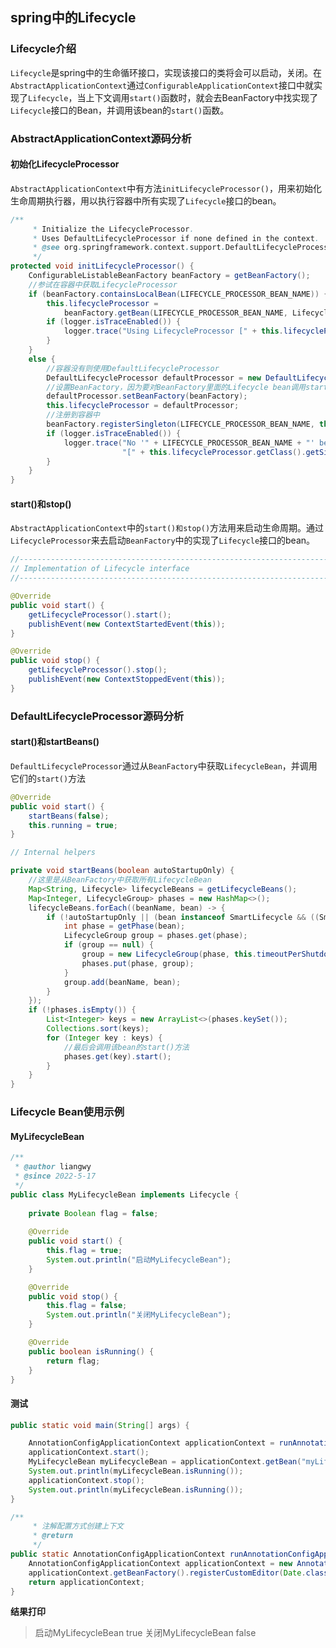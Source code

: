 ## spring中的Lifecycle

### Lifecycle介绍

`Lifecycle`是spring中的生命循环接口，实现该接口的类将会可以启动，关闭。在`AbstractApplicationContext`通过`ConfigurableApplicationContext`接口中就实现了`Lifecycle`，当上下文调用`start()`函数时，就会去BeanFactory中找实现了`Lifecycle`接口的Bean，并调用该bean的`start()`函数。



### AbstractApplicationContext源码分析

#### 初始化LifecycleProcessor

`AbstractApplicationContext`中有方法`initLifecycleProcessor()`，用来初始化生命周期执行器，用以执行容器中所有实现了`Lifecycle`接口的bean。

```java
/**
	 * Initialize the LifecycleProcessor.
	 * Uses DefaultLifecycleProcessor if none defined in the context.
	 * @see org.springframework.context.support.DefaultLifecycleProcessor
	 */
protected void initLifecycleProcessor() {
    ConfigurableListableBeanFactory beanFactory = getBeanFactory();
    //参试在容器中获取LifecycleProcessor
    if (beanFactory.containsLocalBean(LIFECYCLE_PROCESSOR_BEAN_NAME)) {
        this.lifecycleProcessor =
            beanFactory.getBean(LIFECYCLE_PROCESSOR_BEAN_NAME, LifecycleProcessor.class);
        if (logger.isTraceEnabled()) {
            logger.trace("Using LifecycleProcessor [" + this.lifecycleProcessor + "]");
        }
    }
    else {
        //容器没有则使用DefaultLifecycleProcessor
        DefaultLifecycleProcessor defaultProcessor = new DefaultLifecycleProcessor();
        //设置BeanFactory，因为要对BeanFactory里面的Lifecycle bean调用start,stop
        defaultProcessor.setBeanFactory(beanFactory);
        this.lifecycleProcessor = defaultProcessor;
        //注册到容器中
        beanFactory.registerSingleton(LIFECYCLE_PROCESSOR_BEAN_NAME, this.lifecycleProcessor);
        if (logger.isTraceEnabled()) {
            logger.trace("No '" + LIFECYCLE_PROCESSOR_BEAN_NAME + "' bean, using " +
                         "[" + this.lifecycleProcessor.getClass().getSimpleName() + "]");
        }
    }
}
```



#### start()和stop()

`AbstractApplicationContext`中的`start()和stop()`方法用来启动生命周期。通过`LifecycleProcessor`来去启动`BeanFactory`中的实现了`Lifecycle`接口的bean。

```java
//---------------------------------------------------------------------
// Implementation of Lifecycle interface
//---------------------------------------------------------------------

@Override
public void start() {
    getLifecycleProcessor().start();
    publishEvent(new ContextStartedEvent(this));
}

@Override
public void stop() {
    getLifecycleProcessor().stop();
    publishEvent(new ContextStoppedEvent(this));
}
```



### DefaultLifecycleProcessor源码分析

#### start()和startBeans()

`DefaultLifecycleProcessor`通过从`BeanFactory`中获取`LifecycleBean`，并调用它们的`start()`方法

```java
@Override
public void start() {
    startBeans(false);
    this.running = true;
}

// Internal helpers

private void startBeans(boolean autoStartupOnly) {
    //这里是从BeanFactory中获取所有LifecycleBean
    Map<String, Lifecycle> lifecycleBeans = getLifecycleBeans();
    Map<Integer, LifecycleGroup> phases = new HashMap<>();
    lifecycleBeans.forEach((beanName, bean) -> {
        if (!autoStartupOnly || (bean instanceof SmartLifecycle && ((SmartLifecycle) bean).isAutoStartup())) {
            int phase = getPhase(bean);
            LifecycleGroup group = phases.get(phase);
            if (group == null) {
                group = new LifecycleGroup(phase, this.timeoutPerShutdownPhase, lifecycleBeans, autoStartupOnly);
                phases.put(phase, group);
            }
            group.add(beanName, bean);
        }
    });
    if (!phases.isEmpty()) {
        List<Integer> keys = new ArrayList<>(phases.keySet());
        Collections.sort(keys);
        for (Integer key : keys) {
            //最后会调用该bean的start()方法
            phases.get(key).start();
        }
    }
}
```



### Lifecycle Bean使用示例

#### MyLifecycleBean

```java
/**
 * @author liangwy 
 * @since 2022-5-17
 */
public class MyLifecycleBean implements Lifecycle {
    
    private Boolean flag = false;
    
    @Override
    public void start() {
        this.flag = true;
        System.out.println("启动MyLifecycleBean");
    }

    @Override
    public void stop() {
        this.flag = false;
        System.out.println("关闭MyLifecycleBean");
    }

    @Override
    public boolean isRunning() {
        return flag;
    }
}
```

#### 测试

```java
public static void main(String[] args) {

    AnnotationConfigApplicationContext applicationContext = runAnnotationConfigApplicationContext();
    applicationContext.start();
    MyLifecycleBean myLifecycleBean = applicationContext.getBean("myLifecycleBean", MyLifecycleBean.class);
    System.out.println(myLifecycleBean.isRunning());
    applicationContext.stop();
    System.out.println(myLifecycleBean.isRunning());
}

/**
     * 注解配置方式创建上下文
     * @return
     */
public static AnnotationConfigApplicationContext runAnnotationConfigApplicationContext(){
    AnnotationConfigApplicationContext applicationContext = new AnnotationConfigApplicationContext(ApplicationMain.class);
    applicationContext.getBeanFactory().registerCustomEditor(Date.class,TestPropertyEditorSupport.class);
    return applicationContext;
}
```

**结果打印**

> 启动MyLifecycleBean
> true
> 关闭MyLifecycleBean
> false